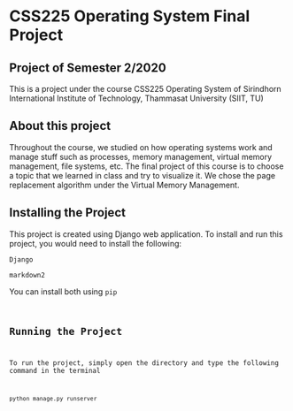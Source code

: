# CSS225 Operating System Final Project
## Project of Semester 2/2020
This is a project under the course CSS225 Operating System of Sirindhorn International Institute of Technology, Thammasat University (SIIT, TU)

## About this project
Throughout the course, we studied on how operating systems work and manage stuff such as processes, memory management, virtual memory management, file systems, etc.
The final project of this course is to choose a topic that we learned in class and try to visualize it. We chose the page replacement algorithm under the Virtual Memory Management.

## Installing the Project
This project is created using Django web application.
To install and run this project, you would need to install the following:<br>

<code>Django</code><br>

<code>markdown2</code><br>

You can install both using <code>pip</coode>


## Running the Project
To run the project, simply open the directory and type the following command in the terminal<br>

<code>python manage.py runserver</code>